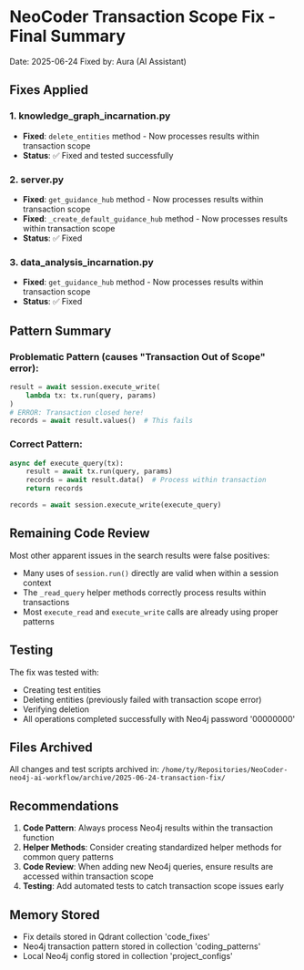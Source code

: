 # NeoCoder Transaction Scope Fix - Final Summary
Date: 2025-06-24
Fixed by: Aura (AI Assistant)

## Fixes Applied

### 1. knowledge_graph_incarnation.py
- **Fixed**: `delete_entities` method - Now processes results within transaction scope
- **Status**: ✅ Fixed and tested successfully

### 2. server.py
- **Fixed**: `get_guidance_hub` method - Now processes results within transaction scope
- **Fixed**: `_create_default_guidance_hub` method - Now processes results within transaction scope
- **Status**: ✅ Fixed

### 3. data_analysis_incarnation.py
- **Fixed**: `get_guidance_hub` method - Now processes results within transaction scope
- **Status**: ✅ Fixed

## Pattern Summary

### Problematic Pattern (causes "Transaction Out of Scope" error):
```python
result = await session.execute_write(
    lambda tx: tx.run(query, params)
)
# ERROR: Transaction closed here!
records = await result.values()  # This fails
```

### Correct Pattern:
```python
async def execute_query(tx):
    result = await tx.run(query, params)
    records = await result.data()  # Process within transaction
    return records

records = await session.execute_write(execute_query)
```

## Remaining Code Review

Most other apparent issues in the search results were false positives:
- Many uses of `session.run()` directly are valid when within a session context
- The `_read_query` helper methods correctly process results within transactions
- Most `execute_read` and `execute_write` calls are already using proper patterns

## Testing

The fix was tested with:
- Creating test entities
- Deleting entities (previously failed with transaction scope error)
- Verifying deletion
- All operations completed successfully with Neo4j password '00000000'

## Files Archived

All changes and test scripts archived in:
`/home/ty/Repositories/NeoCoder-neo4j-ai-workflow/archive/2025-06-24-transaction-fix/`

## Recommendations

1. **Code Pattern**: Always process Neo4j results within the transaction function
2. **Helper Methods**: Consider creating standardized helper methods for common query patterns
3. **Code Review**: When adding new Neo4j queries, ensure results are accessed within transaction scope
4. **Testing**: Add automated tests to catch transaction scope issues early

## Memory Stored

- Fix details stored in Qdrant collection 'code_fixes'
- Neo4j transaction pattern stored in collection 'coding_patterns'
- Local Neo4j config stored in collection 'project_configs'
